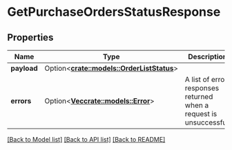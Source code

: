 # GetPurchaseOrdersStatusResponse

## Properties

Name | Type | Description | Notes
------------ | ------------- | ------------- | -------------
**payload** | Option<[**crate::models::OrderListStatus**](OrderListStatus.md)> |  | [optional]
**errors** | Option<[**Vec<crate::models::Error>**](Error.md)> | A list of error responses returned when a request is unsuccessful. | [optional]

[[Back to Model list]](../README.md#documentation-for-models) [[Back to API list]](../README.md#documentation-for-api-endpoints) [[Back to README]](../README.md)


